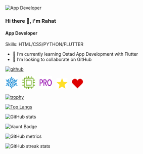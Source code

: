 ![App Developer](https://scontent.fbzl4-1.fna.fbcdn.net/v/t39.30808-6/357057247_248085161277235_927152561881524861_n.jpg?_nc_cat=111&ccb=1-7&_nc_sid=5f2048&_nc_eui2=AeGH9Q5sv4OLwPW1QhvXOSn_jRLOcghPHtSNEs5yCE8e1OEOag34RD5ynULgugMLpP-6_DJTMk9w7_FPA4XCTS-f&_nc_ohc=n2mUJvewyfsAX_TBrep&_nc_ht=scontent.fbzl4-1.fna&oh=00_AfCjxd_41eWZKACbCn94yH32VLh647r4hXgcgUydi8NFpA&oe=65F901FD)


### Hi there 👋, i'm Rahat 
#### App Developer
 

Skills: HTML/CSS/PYTHON/FLUTTER

- 🌱 I’m currently learning Ostad App Development with Flutter 
- 👯 I’m looking to collaborate on GitHub 


[<img src='https://cdn.jsdelivr.net/npm/simple-icons@3.0.1/icons/github.svg' alt='github' height='40'>](https://github.com/rahatxten)  

<a href='https://archiveprogram.github.com/'><img src='https://raw.githubusercontent.com/acervenky/animated-github-badges/master/assets/acbadge.gif' width='40' height='40'></a> <a href='https://docs.github.com/en/developers'><img src='https://raw.githubusercontent.com/acervenky/animated-github-badges/master/assets/devbadge.gif' width='40' height='40'></a> <a href='https://github.com/pricing'><img src='https://raw.githubusercontent.com/acervenky/animated-github-badges/master/assets/pro.gif' width='40' height='40'></a> <a href='https://stars.github.com/'><img src='https://raw.githubusercontent.com/acervenky/animated-github-badges/master/assets/starbadge.gif' width='35' height='35'></a> <a href='https://docs.github.com/en/github/supporting-the-open-source-community-with-github-sponsors'><img src='https://raw.githubusercontent.com/acervenky/animated-github-badges/master/assets/sponsorbadge.gif' width='35' height='35'></a> 

[![trophy](https://github-profile-trophy.vercel.app/?username=rahatxten)](https://github.com/ryo-ma/github-profile-trophy)

[![Top Langs](https://github-readme-stats.vercel.app/api/top-langs/?username=rahatxten)](https://github.com/anuraghazra/github-readme-stats)

![GitHub stats](https://github-readme-stats.vercel.app/api?username=rahatxten&show_icons=true&count_private=true)  

![Vaunt Badge](https://api.vaunt.dev/v1/github/entities/rahatxten/contributions?format=svg&private=true)  

![GitHub metrics](https://metrics.lecoq.io/rahatxten)  

![GitHub streak stats](https://streak-stats.demolab.com/?user=rahatxten)  

